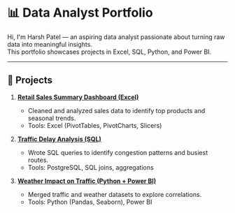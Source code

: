 # 📊 Data Analyst Portfolio

Hi, I'm Harsh Patel — an aspiring data analyst passionate about turning raw data into meaningful insights.  
This portfolio showcases projects in Excel, SQL, Python, and Power BI.

---

## 🚀 Projects

1. **[Retail Sales Summary Dashboard (Excel)](<Project 01 Retail Sales Excel>)**
   - Cleaned and analyzed sales data to identify top products and seasonal trends.
   - Tools: Excel (PivotTables, PivotCharts, Slicers)

2. **[Traffic Delay Analysis (SQL)](<Project 02 Traffic Delay SQL>)**
   - Wrote SQL queries to identify congestion patterns and busiest routes.
   - Tools: PostgreSQL, SQL joins, aggregations

3. **[Weather Impact on Traffic (Python + Power BI)](<Project 03 Weather Traffic Python>)**
   - Merged traffic and weather datasets to explore correlations.
   - Tools: Python (Pandas, Seaborn), Power BI
